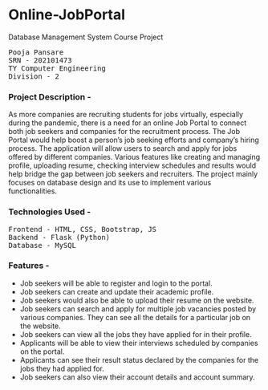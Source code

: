 # Online-JobPortal
Database Management System Course Project



<pre>
Pooja Pansare
SRN - 202101473
TY Computer Engineering
Division - 2
</pre>

### Project Description - 
As more companies are recruiting students for jobs virtually, especially during the pandemic, there is a need for an online Job Portal to connect both job seekers and companies for the recruitment process. The Job Portal would help boost a person’s job seeking efforts and company’s hiring process. The application will allow users to search and apply for jobs offered by different companies. Various features like creating and managing profile, uploading resume, checking interview schedules and results would help bridge the gap between job seekers and recruiters. The project mainly focuses on database design and its use to implement various functionalities.

### Technologies Used - 
<pre>
Frontend - HTML, CSS, Bootstrap, JS
Backend - Flask (Python)
Database - MySQL
</pre>

### Features - 
<ul>
  <li>Job seekers will be able to register and login to the portal.</li>
  <li>Job seekers can create and update their academic profile.</li>
  <li>Job seekers would also be able to upload their resume on the website.</li>
  <li>Job seekers can search and apply for multiple job vacancies posted by various companies. They can see all the details for a particular job on the website.</li>
  <li>Job seekers can view all the jobs they have applied for in their profile.</li>
  <li>Applicants will be able to view their interviews scheduled by companies on the portal.</li>
  <li>Applicants can see their result status declared by the companies for the jobs they had applied for.</li>
  <li>Job seekers can also view their account details and account summary.</li>
</ul>


